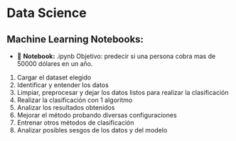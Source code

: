 # Data Science

## Machine Learning Notebooks:


* 📄 **Notebook:** .ipynb
Objetivo: predecir si una persona cobra mas de 50000 dólares en un año.

1) Cargar el dataset elegido
2) Identificar y entender los datos
3) Limpiar, preprocesar y dejar los datos listos para realizar la clasificación
4) Realizar la clasificación con 1 algoritmo
5) Analizar los resultados obtenidos
6) Mejorar el método probando diversas configuraciones
7) Entrenar otros métodos de clasificación
8) Analizar posibles sesgos de los datos y del modelo



